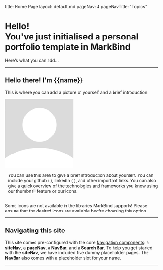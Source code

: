<frontmatter>
  title: Home Page
  layout: default.md
  pageNav: 4
  pageNavTitle: "Topics"
</frontmatter>

<br>

<div class="bg-dark text-white px-2 py-5 mb-4">
  <div class="container">
    <h1 class="display-5 no-index">Hello!<br>You've just initialised a personal portfolio template in MarkBind</h1>
    <p class="lead">Here's what you can add...</p>
  </div>
</div>

---

## Hello there! I'm {{name}}

This is where you can add a picture of yourself and a brief introduction

<div class='container'>
  <img src='./contents/assests/default_profile_pic.png' alt='default-profile-pic'></img>
  <p style="padding-left:10px">You can use this area to give a brief introduction about yourself. You can include your github (
    <a href="https://github.com/MarkBind/markbind">
      <i class="fa-brands fa-github fa-lg"></i>
    </a>
    ), linkedIn (
    <a href="https://www.linkedin.com/school/national-university-of-singapore/">
      <i class="fa-brands fa-linkedin fa-lg"></i>
    </a>
    ), and other important links. You can also give a quick overview of the technologies and frameworks you know using our <a href="https://markbind.org/userGuide/components/imagesAndDiagrams.html#thumbnails" target="_blank">thumbnail feature</a> or our <a href="https://markbind.org/userGuide/formattingContents.html#icons" target="_blank">icons</a>. 
  </p>
  <panel header="Example using thumbnails" minimized>
    <thumbnail src='./contents/assests/JavaScript.svg' size="100"/>
    <thumbnail src='./contents/assests/Typescript.svg' size="100"/>
    <thumbnail src='./contents/assests/Vue.svg' size="100"/>
  </panel>
  <br/>
  <panel header="Example using icons" minimized>
    Some icons are not available in the libraries MarkBind supports! Please ensure that 
    the desired icons are available beofre choosing this option.
    <br/>
    <i class="fa-brands fa-square-js fa-2xl"></i>
    <i class="fa-brands fa-vuejs fa-2xl"></i>
  </panel>

</div>

---

## Navigating this site

This site comes pre-configured with the core <a href="https://markbind.org/userGuide/components/navigation.html#navigation-components" target="_blank">Navigation components</a>: a <tooltip content="Site Navigation">**siteNav**</tooltip>, a <tooltip content="Page Navigation">**pageNav**</tooltip>, a <tooltip content="Navigation Bar">**NavBar**</tooltip>, and a **Search Bar**. To help you get started with the **siteNav**, we have included <tooltip content="experience, skills, projects, project1, project2">five dummy placeholder pages</tooltip>. The **NavBar** also comes with a placeholder slot for your name.

---

